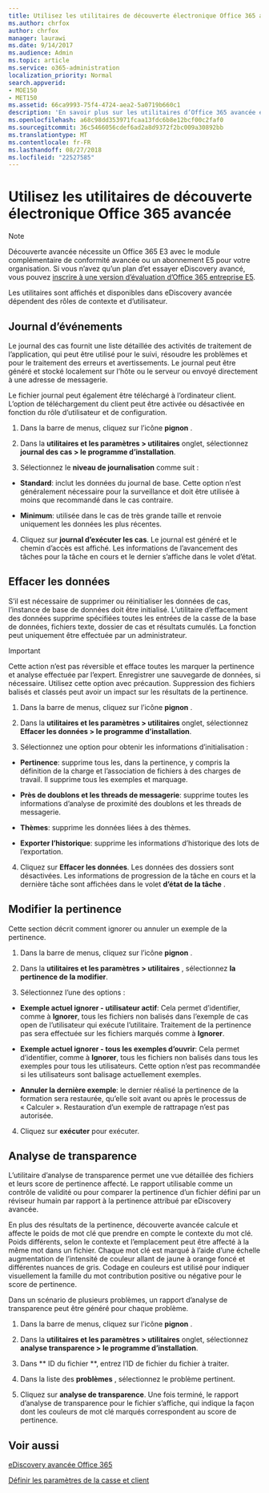 ```yaml
---
title: Utilisez les utilitaires de découverte électronique Office 365 avancée
ms.author: chrfox
author: chrfox
manager: laurawi
ms.date: 9/14/2017
ms.audience: Admin
ms.topic: article
ms.service: o365-administration
localization_priority: Normal
search.appverid:
- MOE150
- MET150
ms.assetid: 66ca9993-75f4-4724-aea2-5a0719b660c1
description: 'En savoir plus sur les utilitaires d’Office 365 avancée eDiscovery, y compris le journal d’événements, effacer les données, traiter les erreurs, modifiez la pertinence et l’analyse de transparence.  '
ms.openlocfilehash: a68c98dd353971fcaa13fdc6b8e12bcf00c2faf0
ms.sourcegitcommit: 36c5466056cdef6ad2a8d9372f2bc009a30892bb
ms.translationtype: MT
ms.contentlocale: fr-FR
ms.lasthandoff: 08/27/2018
ms.locfileid: "22527585"
---
```

# <a name="use-office-365-advanced-ediscovery-utilities"></a>Utilisez les utilitaires de découverte électronique Office 365 avancée

> [!NOTE]
> Découverte avancée nécessite un Office 365 E3 avec le module complémentaire de conformité avancée ou un abonnement E5 pour votre organisation. Si vous n’avez qu’un plan d’et essayer eDiscovery avancé, vous pouvez [inscrire à une version d’évaluation d’Office 365 entreprise E5](https://go.microsoft.com/fwlink/p/?LinkID=698279). 
  
Les utilitaires sont affichés et disponibles dans eDiscovery avancée dépendent des rôles de contexte et d’utilisateur.
  
## <a name="case-log"></a>Journal d’événements

Le journal des cas fournit une liste détaillée des activités de traitement de l’application, qui peut être utilisé pour le suivi, résoudre les problèmes et pour le traitement des erreurs et avertissements. Le journal peut être généré et stocké localement sur l’hôte ou le serveur ou envoyé directement à une adresse de messagerie.
  
Le fichier journal peut également être téléchargé à l’ordinateur client. L’option de téléchargement du client peut être activée ou désactivée en fonction du rôle d’utilisateur et de configuration.
  
1. Dans la barre de menus, cliquez sur l’icône **pignon** . 
    
2. Dans la **utilitaires et les paramètres \> utilitaires** onglet, sélectionnez **journal des cas \> le programme d’installation**.
    
3. Sélectionnez le **niveau de journalisation** comme suit : 
    
  - **Standard**: inclut les données du journal de base. Cette option n’est généralement nécessaire pour la surveillance et doit être utilisée à moins que recommandé dans le cas contraire.
    
  - **Minimum**: utilisée dans le cas de très grande taille et renvoie uniquement les données les plus récentes.
    
4. Cliquez sur **journal d’exécuter les cas**. Le journal est généré et le chemin d’accès est affiché. Les informations de l’avancement des tâches pour la tâche en cours et le dernier s’affiche dans le volet d’état.
    
## <a name="clear-data"></a>Effacer les données

S’il est nécessaire de supprimer ou réinitialiser les données de cas, l’instance de base de données doit être initialisé. L’utilitaire d’effacement des données supprime spécifiées toutes les entrées de la casse de la base de données, fichiers texte, dossier de cas et résultats cumulés. La fonction peut uniquement être effectuée par un administrateur.
  
> [!IMPORTANT]
> Cette action n’est pas réversible et efface toutes les marquer la pertinence et analyse effectuée par l’expert. Enregistrer une sauvegarde de données, si nécessaire. Utilisez cette option avec précaution. Suppression des fichiers balisés et classés peut avoir un impact sur les résultats de la pertinence. 
  
1. Dans la barre de menus, cliquez sur l’icône **pignon** . 
    
2. Dans la **utilitaires et les paramètres \> utilitaires** onglet, sélectionnez **Effacer les données \> le programme d’installation**.
    
3. Sélectionnez une option pour obtenir les informations d’initialisation :
    
  - **Pertinence**: supprime tous les, dans la pertinence, y compris la définition de la charge et l’association de fichiers à des charges de travail. Il supprime tous les exemples et marquage.
    
  - **Près de doublons et les threads de messagerie**: supprime toutes les informations d’analyse de proximité des doublons et les threads de messagerie.
    
  - **Thèmes**: supprime les données liées à des thèmes.
    
  - **Exporter l’historique**: supprime les informations d’historique des lots de l’exportation.
    
4. Cliquez sur **Effacer les données**. Les données des dossiers sont désactivées. Les informations de progression de la tâche en cours et la dernière tâche sont affichées dans le volet **d’état de la tâche** . 
    
## <a name="modify-relevance"></a>Modifier la pertinence

Cette section décrit comment ignorer ou annuler un exemple de la pertinence.
  
1. Dans la barre de menus, cliquez sur l’icône **pignon** . 
    
2. Dans la **utilitaires et les paramètres \> utilitaires** , sélectionnez **la pertinence de la modifier**.
    
3. Sélectionnez l’une des options : 
    
  - **Exemple actuel ignorer - utilisateur actif**: Cela permet d’identifier, comme à **Ignorer**, tous les fichiers non balisés dans l’exemple de cas open de l’utilisateur qui exécute l’utilitaire. Traitement de la pertinence pas sera effectuée sur les fichiers marqués comme à **Ignorer**.
    
  - **Exemple actuel ignorer - tous les exemples d’ouvrir**: Cela permet d’identifier, comme à **Ignorer**, tous les fichiers non balisés dans tous les exemples pour tous les utilisateurs. Cette option n’est pas recommandée si les utilisateurs sont balisage actuellement exemples.
    
  - **Annuler la dernière exemple**: le dernier réalisé la pertinence de la formation sera restaurée, qu’elle soit avant ou après le processus de « Calculer ». Restauration d’un exemple de rattrapage n’est pas autorisée.
    
4. Cliquez sur **exécuter** pour exécuter. 
    
## <a name="transparency-analysis"></a>Analyse de transparence

L’utilitaire d’analyse de transparence permet une vue détaillée des fichiers et leurs score de pertinence affecté. Le rapport utilisable comme un contrôle de validité ou pour comparer la pertinence d’un fichier défini par un réviseur humain par rapport à la pertinence attribué par eDiscovery avancée. 
  
En plus des résultats de la pertinence, découverte avancée calcule et affecte le poids de mot clé que prendre en compte le contexte du mot clé. Poids différents, selon le contexte et l’emplacement peut être affecté à la même mot dans un fichier. Chaque mot clé est marqué à l’aide d’une échelle augmentation de l’intensité de couleur allant de jaune à orange foncé et différentes nuances de gris. Codage en couleurs est utilisé pour indiquer visuellement la famille du mot contribution positive ou négative pour le score de pertinence. 
  
Dans un scénario de plusieurs problèmes, un rapport d’analyse de transparence peut être généré pour chaque problème.
  
1. Dans la barre de menus, cliquez sur l’icône **pignon** . 
    
2. Dans la **utilitaires et les paramètres \> utilitaires** onglet, sélectionnez **analyse transparence \> le programme d’installation**.
    
3. Dans ** ID du fichier **, entrez l’ID de fichier du fichier à traiter.
    
4. Dans la liste des **problèmes** , sélectionnez le problème pertinent. 
    
5. Cliquez sur **analyse de transparence**. Une fois terminé, le rapport d’analyse de transparence pour le fichier s’affiche, qui indique la façon dont les couleurs de mot clé marqués correspondent au score de pertinence.
    
## <a name="see-also"></a>Voir aussi

[eDiscovery avancée Office 365](office-365-advanced-ediscovery.md)
  
[Définir les paramètres de la casse et client](define-case-and-tenant-settings-in-advanced-ediscovery.md)

